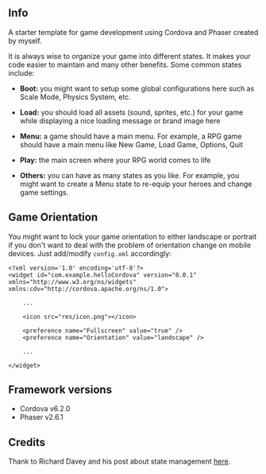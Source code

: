 ## Info

A starter template for game development using Cordova and Phaser created by myself.

It is always wise to organize your game into different states. It makes your code easier to maintain and many
other benefits. Some common states include:

* **Boot:** you might want to setup some global configurations here such as Scale Mode, Physics System, etc.

* **Load:** you should load all assets (sound, sprites, etc.) for your game while displaying a nice loading
message or brand image here

* **Menu:** a game should have a main menu. For example, a RPG game should have a main menu like New Game, Load
Game, Options, Quit

* **Play:** the main screen where your RPG world comes to life

* **Others:** you can have as many states as you like. For example, you might want to create a Menu state
to re-equip your heroes and change game settings.

## Game Orientation

You might want to lock your game orientation to either landscape or portrait if you don't want to deal with
the problem of orientation change on mobile devices. Just add/modify `config.xml` accordingly:

	<?xml version='1.0' encoding='utf-8'?>
	<widget id="com.example.helloCordova" version="0.0.1" xmlns="http://www.w3.org/ns/widgets" xmlns:cdv="http://cordova.apache.org/ns/1.0">
	    
	    ...
	    
	    <icon src="res/icon.png"></icon>
	    
	    <preference name="Fullscreen" value="true" />
	    <preference name="Orientation" value="landscape" />
	    
	    ...
	    
	</widget>

## Framework versions

* Cordova v6.2.0
* Phaser v2.6.1

## Credits

Thank to Richard Davey and his post about state management [here](http://perplexingtech.weebly.com/software-blog/using-states-in-phaserjs-javascript-game-developement).